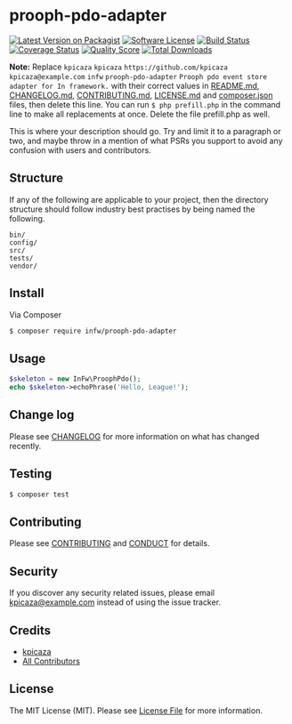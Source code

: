 # prooph-pdo-adapter

[![Latest Version on Packagist][ico-version]][link-packagist]
[![Software License][ico-license]](LICENSE.md)
[![Build Status][ico-travis]][link-travis]
[![Coverage Status][ico-scrutinizer]][link-scrutinizer]
[![Quality Score][ico-code-quality]][link-code-quality]
[![Total Downloads][ico-downloads]][link-downloads]

**Note:** Replace ```kpicaza``` ```kpicaza``` ```https://github.com/kpicaza``` ```kpicaza@example.com``` ```infw``` ```prooph-pdo-adapter``` ```Prooph pdo event store adapter for In framework.``` with their correct values in [README.md](README.md), [CHANGELOG.md](CHANGELOG.md), [CONTRIBUTING.md](CONTRIBUTING.md), [LICENSE.md](LICENSE.md) and [composer.json](composer.json) files, then delete this line. You can run `$ php prefill.php` in the command line to make all replacements at once. Delete the file prefill.php as well.

This is where your description should go. Try and limit it to a paragraph or two, and maybe throw in a mention of what
PSRs you support to avoid any confusion with users and contributors.

## Structure

If any of the following are applicable to your project, then the directory structure should follow industry best practises by being named the following.

```
bin/        
config/
src/
tests/
vendor/
```


## Install

Via Composer

``` bash
$ composer require infw/prooph-pdo-adapter
```

## Usage

``` php
$skeleton = new InFw\ProophPdo();
echo $skeleton->echoPhrase('Hello, League!');
```

## Change log

Please see [CHANGELOG](CHANGELOG.md) for more information on what has changed recently.

## Testing

``` bash
$ composer test
```

## Contributing

Please see [CONTRIBUTING](CONTRIBUTING.md) and [CONDUCT](CONDUCT.md) for details.

## Security

If you discover any security related issues, please email kpicaza@example.com instead of using the issue tracker.

## Credits

- [kpicaza][link-author]
- [All Contributors][link-contributors]

## License

The MIT License (MIT). Please see [License File](LICENSE.md) for more information.

[ico-version]: https://img.shields.io/packagist/v/infw/prooph-pdo-adapter.svg?style=flat-square
[ico-license]: https://img.shields.io/badge/license-MIT-brightgreen.svg?style=flat-square
[ico-travis]: https://img.shields.io/travis/infw/prooph-pdo-adapter/master.svg?style=flat-square
[ico-scrutinizer]: https://img.shields.io/scrutinizer/coverage/g/infw/prooph-pdo-adapter.svg?style=flat-square
[ico-code-quality]: https://img.shields.io/scrutinizer/g/infw/prooph-pdo-adapter.svg?style=flat-square
[ico-downloads]: https://img.shields.io/packagist/dt/infw/prooph-pdo-adapter.svg?style=flat-square

[link-packagist]: https://packagist.org/packages/infw/prooph-pdo-adapter
[link-travis]: https://travis-ci.org/infw/prooph-pdo-adapter
[link-scrutinizer]: https://scrutinizer-ci.com/g/infw/prooph-pdo-adapter/code-structure
[link-code-quality]: https://scrutinizer-ci.com/g/infw/prooph-pdo-adapter
[link-downloads]: https://packagist.org/packages/infw/prooph-pdo-adapter
[link-author]: https://github.com/kpicaza
[link-contributors]: ../../contributors
